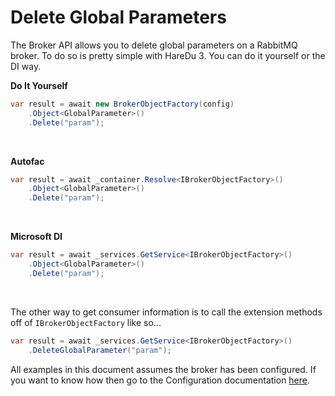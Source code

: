 # Delete Global Parameters

The Broker API allows you to delete global parameters on a RabbitMQ broker. To do so is pretty simple with HareDu 3. You can do it yourself or the DI way.

**Do It Yourself**

```c#
var result = await new BrokerObjectFactory(config)
    .Object<GlobalParameter>()
    .Delete("param");
```
<br>

**Autofac**

```c#
var result = await _container.Resolve<IBrokerObjectFactory>()
    .Object<GlobalParameter>()
    .Delete("param");
```
<br>

**Microsoft DI**

```c#
var result = await _services.GetService<IBrokerObjectFactory>()
    .Object<GlobalParameter>()
    .Delete("param");
```
<br>

The other way to get consumer information is to call the extension methods off of ```IBrokerObjectFactory``` like so...

```c#
var result = await _services.GetService<IBrokerObjectFactory>()
    .DeleteGlobalParameter("param");
```

All examples in this document assumes the broker has been configured. If you want to know how then go to the Configuration documentation [here](https://github.com/ahives/HareDu3/blob/master/docs/configuration.md).

